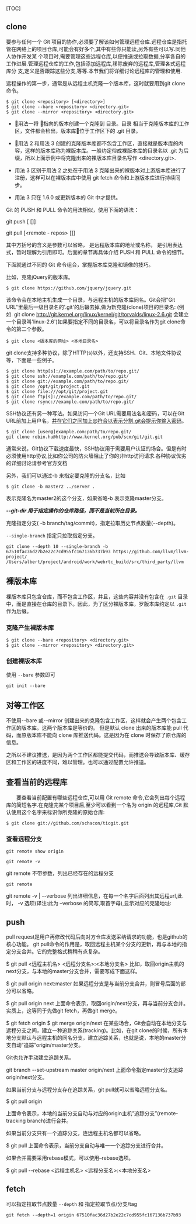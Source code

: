[TOC]

## clone

要参与任何一个 Git 项目的协作,必须要了解该如何管理远程仓库.远程仓库是指托管在网络上的项目仓库,可能会有好多个,其中有些你只能读,另外有些可以写.同他人协作开发某 个项目时,需要管理这些远程仓库,以便推送或拉取数据,分享各自的工作进展.管理远程仓库的工作,包括添加远程库,移除废弃的远程库,管理各式远程库分 支,定义是否跟踪这些分支,等等.本节我们将详细讨论远程库的管理和使用.

远程操作的第一步，通常是从远程主机克隆一个版本库，这时就要用到git clone命令。
```
$ git clone <repository> [<directory>]
$ git clone --bare <repository> <directory.git>
$ git clone --mirror <repository> <directory.git>
```
- 用法一将 <repository> 指向的版本创建一个克隆到 <directory> 目录。目录 <directory> 相当于克隆版本库的工作区，文件都会检出，版本库位于工作区下的 .git 目录。

- 用法 2 和用法 3 创建的克隆版本库都不包含工作区，直接就是版本库的内容，这样的版本库称为裸版本库。一般约定俗成裸版本库的目录名以 .git 为后缀，所以上面示例中将克隆出来的裸版本库目录名写作 <directory.git>.

- 用法 3 区别于用法 2 之处在于用法 3 克隆出来的裸版本对上游版本库进行了注册，这样可以在裸版本库中使用 git fetch 命令和上游版本库进行持续同步。
- 用法 3 只在 1.6.0 或更新版本的 Git 中才提供。

Git 的 PUSH 和 PULL 命令的用法相似，使用下面的语法：

git push  [<remote- repos>  [<refspec>]]

git pull  [<remote - repos>  [<refspec>]]

其中方括号的含义是参数可以省略，<remote-repos> 是远程版本库的地址或名称，<refspec> 是引用表达式，暂时理解为引用即可。后面的章节再具体介绍 PUSH 和 PULL 命令的细节。

下面就通过不同的 Git 命令组合，掌握版本库克隆和镜像的技巧。

比如，克隆jQuery的版本库。
```
$ git clone https://github.com/jquery/jquery.git
```

该命令会在本地主机生成一个目录，与远程主机的版本库同名。Git会把"Git URL"里最后一级目录名的'.git'的后辍去掉,做为新克隆(clone)项目的目录名: (例如. git clone http://git.kernel.org/linux/kernel/git/torvalds/linux-2.6.git 会建立一个目录叫'linux-2.6')如果要指定不同的目录名，可以将目录名作为git clone命令的第二个参数。
```
$ git clone <版本库的网址> <本地目录名>
```

git clone支持多种协议，除了HTTP(s)以外，还支持SSH、Git、本地文件协议等，下面是一些例子。
```
$ git clone http[s]://example.com/path/to/repo.git/
$ git clone ssh://example.com/path/to/repo.git/
$ git clone git://example.com/path/to/repo.git/
$ git clone /opt/git/project.git
$ git clone file:///opt/git/project.git
$ git clone ftp[s]://example.com/path/to/repo.git/
$ git clone rsync://example.com/path/to/repo.git/
```

SSH协议还有另一种写法。如果访问一个Git URL需要用法名和密码，可以在Git URL前加上用户名，并在它们之间加上@符合以表示分割.git会提示你输入密码。
```
$ git clone [user@]example.com:path/to/repo.git/
git clone robin.hu@http://www.kernel.org/pub/scm/git/git.git
```
通常来说，Git协议下载速度最快，SSH协议用于需要用户认证的场合。但是有时必须使用http协议,比如你公司的防火墙阻止了你的非http访问请求.各种协议优劣的详细讨论请参考官方文档


另外，我们可以通过-b <name>来指定要克隆的分支名，比如
```
$ git clone -b master2 ../server .
```
表示克隆名为master2的这个分支，如果省略-b <name>表示克隆master分支。

***--git-dir  用于指定操作的仓库路径，而不是当前所在目录。***

克隆指定分支( -b branch/tag/commit)，指定拉取历史节点数量(--depth)。 

`--single-branch` 指定只拉取指定分支。

```
git clone --depth 10 --single-branch -b 67510fac36d27b2e22c7cd955fc167136b737b93 https://github.com/llvm/llvm-project/ /Users/albert/project/android/work/webrtc_build/src/third_party/llvm
```


## 裸版本库

裸版本库只包含仓库，而不包含工作区，并且，这些内容并没有包含在 `.git` 目录中，而是直接在仓库的目录下。因此，为了区分裸版本库，罗版本库约定以 `.git` 作为后缀。

### 克隆产生裸版本库

```
$ git clone --bare <repository> <directory.git>
$ git clone --mirror <repository> <directory.git>
```

### 创建裸版本库

使用 `--bare` 参数即可

```
git init --bare
```

## 对等工作区

不使用--bare 或--mirror 创建出来的克隆包含工作区，这样就会产生两个包含工作区的版本库。这两个版本库是等价的。 但是默认 clone 出来的版本库能 pull 代码，而原版本库不能向 clone 库推送代码。这是因为在 clone 时保存了原仓库的信息。


之所以不建议推送，是因为两个工作区都能提交代码，而推送会导致版本库、缓存区和工作区的进度不同，难以管理。也可以通过配置允许推送。


## 查看当前的远程库

　　要查看当前配置有哪些远程仓库,可以用 Git remote 命令,它会列出每个远程库的简短名字.在克隆完某个项目后,至少可以看到一个名为 origin 的远程库,Git 默认使用这个名字来标识你所克隆的原始仓库:

```
$ git clone git://github.com/schacon/ticgit.git
```




### 查看远程分支

```
git remote show origin

git remote -v
```

git remote 不带参数，列出已经存在的远程分支

```
git remote
```

git remote -v | --verbose 列出详细信息，在每一个名字后面列出其远程url,此时， -v 选项(译注:此为 –verbose 的简写,取首字母),显示对应的克隆地址:

## push


pull request是用户再修改代码后向对方仓库发送采纳请求的功能，也是github的核心功能。
  git pull命令的作用是，取回远程主机某个分支的更新，再与本地的指定分支合并。它的完整格式稍稍有点复杂。

$ git pull <远程主机名> <远程分支名>:<本地分支名>
比如，取回origin主机的next分支，与本地的master分支合并，需要写成下面这样。

$ git pull origin next:master
如果远程分支是与当前分支合并，则冒号后面的部分可以省略。

$ git pull origin next
上面命令表示，取回origin/next分支，再与当前分支合并。实质上，这等同于先做git fetch，再做git merge。

$ git fetch origin
$ git merge origin/next
在某些场合，Git会自动在本地分支与远程分支之间，建立一种追踪关系(tracking)。比如，在git clone的时候，所有本地分支默认与远程主机的同名分支，建立追踪关系，也就是说，本地的master分支自动”追踪”origin/master分支。

Git也允许手动建立追踪关系。

git branch --set-upstream master origin/next
上面命令指定master分支追踪origin/next分支。

如果当前分支与远程分支存在追踪关系，git pull就可以省略远程分支名。

$ git pull origin

上面命令表示，本地的当前分支自动与对应的origin主机”追踪分支”(remote-tracking branch)进行合并。

如果当前分支只有一个追踪分支，连远程主机名都可以省略。

$ git pull
上面命令表示，当前分支自动与唯一一个追踪分支进行合并。

如果合并需要采用rebase模式，可以使用–rebase选项。

$ git pull --rebase <远程主机名> <远程分支名>:<本地分支名>



## fetch

可以指定拉取节点数量 `--depth` 和 指定拉取节点/分支/tag

```
git fetch --depth=1 origin 67510fac36d27b2e22c7cd955fc167136b737b93
```
